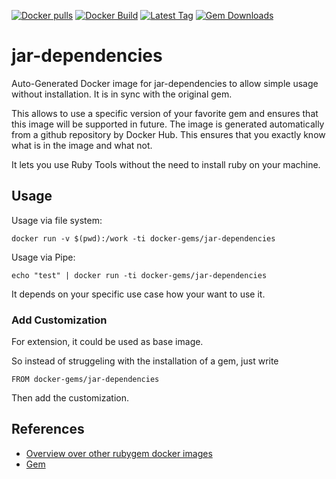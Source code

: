 [![Docker pulls](https://img.shields.io/docker/pulls/rubygem/jar-dependencies.svg)](https://hub.docker.com/r/rubygem/jar-dependencies/)
[![Docker Build](https://img.shields.io/docker/automated/rubygem/jar-dependencies.svg)](https://hub.docker.com/r/rubygem/jar-dependencies/)
[![Latest Tag](https://img.shields.io/github/tag/docker-rubygem/jar-dependencies.svg)](https://hub.docker.com/r/rubygem/jar-dependencies/)
[![Gem Downloads](https://img.shields.io/gem/dt/jar-dependencies.svg)](https://rubygems.org/gems/jar-dependencies/)
# jar-dependencies

Auto-Generated Docker image for jar-dependencies to allow simple usage without installation.
It is in sync with the original gem.

This allows to use a specific version of your favorite gem and ensures that this image will be supported in future.
The image is generated automatically from a github repository by Docker Hub.
This ensures that you exactly know what is in the image and what not.

It lets you use Ruby Tools without the need to install ruby on your machine.

## Usage

Usage via file system:

`docker run -v $(pwd):/work -ti docker-gems/jar-dependencies`

Usage via Pipe:

`echo "test" | docker run -ti docker-gems/jar-dependencies`

It depends on your specific use case how your want to use it.

### Add Customization

For extension, it could be used as base image.

So instead of struggeling with the installation of a gem, just write

`FROM docker-gems/jar-dependencies`

Then add the customization.

## References

 - [Overview over other rubygem docker images](https://github.com/thinkbot/docker-rubygem)
 - [Gem](https://rubygems.org/gems/jar-dependencies/)

